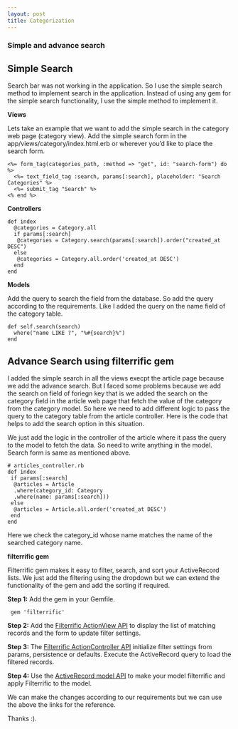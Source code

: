 ```yaml
---
layout: post
title: Categorization
---
```

### Simple and advance search ###

## Simple Search ##

Search bar was not working in the application. So I use the simple search method to implement search in the application. Instead of using any gem for the simple search functionality, I use the simple method to implement it.

**Views**

Lets take an example that we want to add the simple search in the category web page (category view). Add the simple search form in the app/views/category/index.html.erb or wherever you’d like to place the search form.

    <%= form_tag(categories_path, :method => "get", id: "search-form") do %>
      <%= text_field_tag :search, params[:search], placeholder: "Search Categories" %>
      <%= submit_tag "Search" %>
    <% end %>

**Controllers**

    def index
      @categories = Category.all
      if params[:search]
       @categories = Category.search(params[:search]).order("created_at DESC")
      else
       @categories = Category.all.order('created_at DESC')
      end
    end

**Models**

Add the query to search the field from the database. So add the query according to the requirements. Like I added the query on the name field of the category table.

    def self.search(search)
      where("name LIKE ?", "%#{search}%") 
    end

## Advance Search using filterrific gem ##

I added the simple search in all the views execpt the article page because we add the advance search. But I faced some problems because we add the search on field of foriegn key that is we added the search on the category field in the article web page that fetch the value of the category from the category model. So here we need to add different logic to pass the query to the category table from the article controller. Here is the code that helps to add the search option in this situation.

We just add the logic in the controller of the article where it pass the query to the model to fetch the data. So need to write anything in the model. Search form is same as mentioned above.

    # articles_controller.rb
    def index
     if params[:search]
      @articles = Article
      .where(category_id: Category
      .where(name: params[:search]))
     else
      @articles = Article.all.order('created_at DESC')
     end
    end

Here we check the category_id whose name matches the name of the searched category name.

**filterrific gem**

Filterrific gem makes it easy to filter, search, and sort your ActiveRecord lists. We just add the filtering using the dropdown but we can extend the functionality of the gem and add the sorting if required.

**Step 1:** Add the gem in your Gemfile.
  
     gem 'filterrific'
     
**Step 2:** Add the [Filterrific ActionView API](http://filterrific.clearcove.ca/pages/action_view_api.html) to display the list of matching records and the form to update filter settings.

**Step 3:** The [Filterrific ActionController API](http://filterrific.clearcove.ca/pages/action_controller_api.html) initialize filter settings from params, persistence or defaults.
Execute the ActiveRecord query to load the filtered records.

**Step 4:** Use the [ActiveRecord model API](http://filterrific.clearcove.ca/pages/active_record_model_api.html) to make your model filterrific and apply Filterrific to the model.

We can make the changes according to our requirements but we can use the above the links for the reference.

Thanks :).
